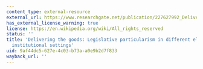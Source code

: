 ```yaml
---
content_type: external-resource
external_url: https://www.researchgate.net/publication/227627992_Delivering_the_Goods_Legislative_Particularism_in_Different_Electoral_and_Institutional_Settings
has_external_license_warning: true
license: https://en.wikipedia.org/wiki/All_rights_reserved
status: ''
title: 'Delivering the goods: Legislative particularism in different electoral and
  institutional settings'
uid: 9af44dc5-627e-4c03-b73a-a0e9b2d7f833
wayback_url: ''
---
```

